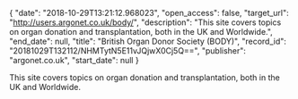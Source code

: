 {
  "date": "2018-10-29T13:21:12.968023", 
  "open_access": false, 
  "target_url": "http://users.argonet.co.uk/body/", 
  "description": "This site covers topics on organ donation and transplantation, both in the UK and Worldwide.", 
  "end_date": null, 
  "title": "British Organ Donor Society (BODY)", 
  "record_id": "20181029T132112/NHMTytN5E11vJQjwX0Cj5Q==", 
  "publisher": "argonet.co.uk", 
  "start_date": null
}

This site covers topics on organ donation and transplantation, both in the UK and Worldwide.